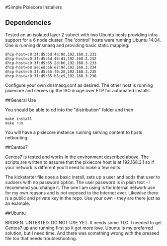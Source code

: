 #Simple Pixiecore Installers

## Dependencies

Tested on an isolated layer 2 subnet with two Ubuntu hosts providing infra support for a 6 node cluster.  The 'control' hosts were running Ubuntu 14.04.  One is running dnsmasq and providing basic static mapping:

```
dhcp-host=c0:3f:d5:6d:4a:0d,192.168.3.231
dhcp-host=c0:3f:d5:6d:48:d3,192.168.3.232
dhcp-host=c0:3f:d5:65:2d:b6,192.168.3.233
dhcp-host=b8:ae:ed:eb:e7:9d,192.168.3.234
dhcp-host=c0:3f:d5:65:f0:28,192.168.3.235
dhcp-host=c0:3f:d5:65:b5:e9,192.168.3.236
```

Configure your own dnsmasq.conf as desired.  The other host is running pixiecore and serves up the ISO image over FTP for automated installs.

##General Use

You should be able to cd into the "distribution" folder and then

```
make install
make run
```

You will have a pixiecore instance running serving content to hosts netbooting.  


##Centos7

Centos7 is tested and works in the environment described above.  The scripts are written to assume that the pixiecore host is at 192.168.3.1 so if your network is different you'll need to make a few edits.

The kickstarter file does a basic install, sets up a user and adds that user to sudoers with no password option.  The user password is in plain text - I recommend you change it.  The one I am using is for internal network use for my own reasons and is not exposed to the Internet ever.  Likewise there is a public and private key in the repo.  Use your own - they are there just as an example.

##Ubuntu

BROKEN.  UNTESTED.  DO NOT USE YET.  It needs some TLC.  I needed to get Centos7 up and running first so it got more love.  Ubuntu is my preferred solution, but I need time.  And there was something wrong with the preseed file too that needs troubleshooting.



